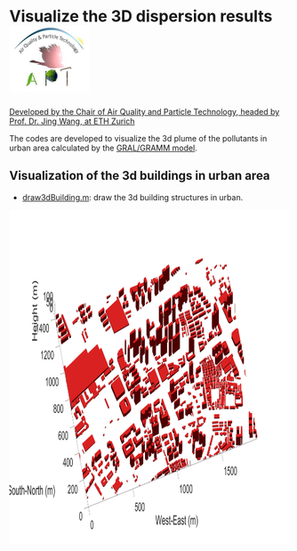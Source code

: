 # Visualize the 3D dispersion results  [<img src="https://github.com/zxiaole/aviationEmission/blob/main/img/logo.jpg" width="144" height="120">](https://ie.ifu.ethz.ch/)
[Developed by the Chair of Air Quality and Particle Technology, headed by Prof. Dr. Jing Wang, at ETH Zurich](https://ie.ifu.ethz.ch/)

The codes are developed to visualize the 3d plume of the pollutants in urban area calculated by the [GRAL/GRAMM model](https://gral.tugraz.at/).

## Visualization of the 3d buildings in urban area
* [draw3dBuilding.m](/draw3dBuilding.m): draw the 3d building structures in urban.
<img src="/3d_903.png" width="800" height="600">
